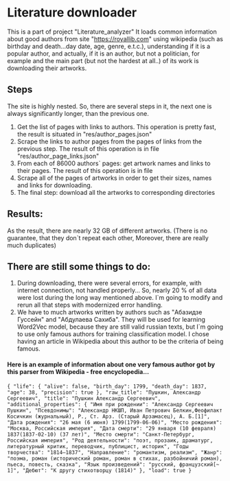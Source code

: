 # Literature downloader
This is a part of project "Literature_analyzer"
It loads common information about good authors from site "https://royallib.com"
using wikipedia (such as birthday and death...day date, age, genre, e.t.c.),
understanding if it is a popular author, and actually, if it is an author, 
but not a politician, for example and the main part (but not the hardest at all..)
of its work is downloading their artworks.


## Steps
The site is highly nested. 
So, there are several steps in it, the next one is always significantly longer, than the previous one.
1) Get the list of pages with links to authors. 
This operation is pretty fast, the result is situated in "res/author_pages.json"
2) Scrape the links to author pages from the pages of links from the previous step. 
The result of this operation is in file "res/author_page_links.json"
3) From each of 86000 authors\` pages: get artwork names and links to their pages. 
The result of this operation is in file 
4) Scrape all of the pages of artworks in order to get their sizes, names and links for downloading.
5) The final step: download all the artworks to corresponding directories

## Results:
As the result, there are nearly 32 GB of different artworks. 
(There is no guarantee, that they don\`t repeat each other, Moreover, there are really much duplicates)

## There are still some things to do:
1) During downloading, there were several errors, for example, with internet connection, not handled properly...
So, nearly 20 % of all data were lost during the long way mentioned above. 
I`m going to modify and rerun all that steps with modernized error handling.
2) We have to much artworks written by authors such as "Абазидзе Гуссейн" and "Абдулаева Сахиба".
They will be used for learning Word2Vec model, because they are still valid russian texts, but I\`m going to use only famous authors for training classification model.
I chose having an article in Wikipedia about this author to be the criteria of being famous.
 

#### Here is an example of information about one very famous author got by this parser from Wikipedia - free encyclopedia...
`{
    "life": {
        "alive": false,
        "birth_day": 1799,
        "death_day": 1837,
        "age": 38,
        "precision": true
    },
    "raw_title": "Пушкин, Александр Сергеевич",
    "title": "Пушкин Александр Сергеевич",
    "additional_properties": {
        "Имя при рождении": "Александр Сергеевич Пушкин",
        "Псевдонимы": "Александр НКШП, Иван Петрович Белкин,Феофилакт Косичкин (журнальный), P., Ст. Арз. (Старый Арзамасец), А. Б.[1]",
        "Дата рождения": "26 мая (6 июня) 1799(1799-06-06)",
        "Место рождения": "Москва, Российская империя",
        "Дата смерти": "29 января (10 февраля) 1837(1837-02-10) (37 лет)",
        "Место смерти": "Санкт-Петербург, Российская империя",
        "Род деятельности": "поэт, прозаик, драматург, литературный критик, переводчик, публицист, историк",
        "Годы творчества": "1814—1837",
        "Направление": "романтизм, реализм",
        "Жанр": "поэма, роман (исторический роман, роман в стихах, разбойничий роман), пьеса, повесть, сказка",
        "Язык произведений": "русский, французский[~ 1]",
        "Дебют": "К другу стихотворцу (1814)"
    },
    "load": true
}`